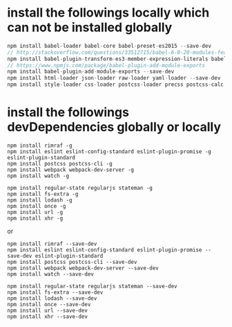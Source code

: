 <!--
@Author: Yingya Zhang <zyy>
@Date:   2016-06-25 21:25:00
@Email:  zyy7259@gmail.com
@Last modified by:   
@Last modified time: 2016-07-11T11:30:29+08:00
-->

# install the followings locally which can not be installed globally

```javascript
npm install babel-loader babel-core babel-preset-es2015 --save-dev
// http://stackoverflow.com/questions/33512715/babel-6-0-20-modules-feature-not-work-in-ie8
npm install babel-plugin-transform-es3-member-expression-literals babel-plugin-transform-es3-property-literals --save-dev
// https://www.npmjs.com/package/babel-plugin-add-module-exports
npm install babel-plugin-add-module-exports --save-dev
npm install html-loader json-loader raw-loader yaml-loader --save-dev
npm install style-loader css-loader postcss-loader precss postcss-calc postcss-custom-properties autoprefixer --save-dev
```

# install the followings devDependencies globally or locally

```
npm install rimraf -g
npm install eslint eslint-config-standard eslint-plugin-promise -g eslint-plugin-standard
npm install postcss postcss-cli -g
npm install webpack webpack-dev-server -g
npm install watch -g

npm install regular-state regularjs stateman -g
npm install fs-extra -g
npm install lodash -g
npm install once -g
npm install url -g
npm install xhr -g
```

or

```
npm install rimraf --save-dev
npm install eslint eslint-config-standard eslint-plugin-promise --save-dev eslint-plugin-standard
npm install postcss postcss-cli --save-dev
npm install webpack webpack-dev-server --save-dev
npm install watch --save-dev

npm install regular-state regularjs stateman --save-dev
npm install fs-extra --save-dev
npm install lodash --save-dev
npm install once --save-dev
npm install url --save-dev
npm install xhr --save-dev
```
